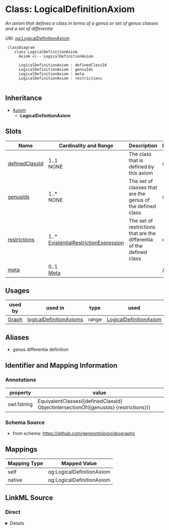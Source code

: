 # Class: LogicalDefinitionAxiom
_An axiom that defines a class in terms of a genus or set of genus classes and a set of differentia_




URI: [og:LogicalDefinitionAxiom](https://github.com/geneontology/obographs/LogicalDefinitionAxiom)


```{mermaid}
 classDiagram
    class LogicalDefinitionAxiom
      Axiom <|-- LogicalDefinitionAxiom
      
      LogicalDefinitionAxiom : definedClassId
      LogicalDefinitionAxiom : genusIds
      LogicalDefinitionAxiom : meta
      LogicalDefinitionAxiom : restrictions
      
```




## Inheritance
* [Axiom](Axiom.md)
    * **LogicalDefinitionAxiom**



## Slots

| Name | Cardinality and Range | Description | Inheritance |
| ---  | --- | --- | --- |
| [definedClassId](definedClassId.md) | 1..1 <br/> NONE | The class that is defined by this axiom | direct |
| [genusIds](genusIds.md) | 1..* <br/> NONE | The set of classes that are the genus of the defined class | direct |
| [restrictions](restrictions.md) | 1..* <br/> [ExistentialRestrictionExpression](ExistentialRestrictionExpression.md) | The set of restrictions that are the differentia of the defined class | direct |
| [meta](meta.md) | 0..1 <br/> [Meta](Meta.md) |  | [Axiom](Axiom.md) |





## Usages

| used by | used in | type | used |
| ---  | --- | --- | --- |
| [Graph](Graph.md) | [logicalDefinitionAxioms](logicalDefinitionAxioms.md) | range | [LogicalDefinitionAxiom](LogicalDefinitionAxiom.md) |




## Aliases


* genus differentia definition



## Identifier and Mapping Information





### Annotations

| property | value |
| --- | --- |
| owl.fstring | EquivalentClasses({definedClassId} ObjectIntersectionOf({genusIds} {restrictions})) |



### Schema Source


* from schema: https://github.com/geneontology/obographs





## Mappings

| Mapping Type | Mapped Value |
| ---  | ---  |
| self | og:LogicalDefinitionAxiom |
| native | og:LogicalDefinitionAxiom |


## LinkML Source

<!-- TODO: investigate https://stackoverflow.com/questions/37606292/how-to-create-tabbed-code-blocks-in-mkdocs-or-sphinx -->

### Direct

<details>
```yaml
name: LogicalDefinitionAxiom
annotations:
  owl.fstring:
    tag: owl.fstring
    value: EquivalentClasses({definedClassId} ObjectIntersectionOf({genusIds} {restrictions}))
description: An axiom that defines a class in terms of a genus or set of genus classes
  and a set of differentia
from_schema: https://github.com/geneontology/obographs
aliases:
- genus differentia definition
rank: 1000
is_a: Axiom
attributes:
  definedClassId:
    name: definedClassId
    description: The class that is defined by this axiom
    from_schema: https://github.com/geneontology/obographs
    rank: 1000
    required: true
  genusIds:
    name: genusIds
    description: The set of classes that are the genus of the defined class
    comments:
    - typically, this will be a single class
    from_schema: https://github.com/geneontology/obographs
    rank: 1000
    multivalued: true
    required: true
  restrictions:
    name: restrictions
    description: The set of restrictions that are the differentia of the defined class
    from_schema: https://github.com/geneontology/obographs
    aliases:
    - differentia
    rank: 1000
    slot_uri: owl:someValuesFrom
    multivalued: true
    range: ExistentialRestrictionExpression
    required: true

```
</details>

### Induced

<details>
```yaml
name: LogicalDefinitionAxiom
annotations:
  owl.fstring:
    tag: owl.fstring
    value: EquivalentClasses({definedClassId} ObjectIntersectionOf({genusIds} {restrictions}))
description: An axiom that defines a class in terms of a genus or set of genus classes
  and a set of differentia
from_schema: https://github.com/geneontology/obographs
aliases:
- genus differentia definition
rank: 1000
is_a: Axiom
attributes:
  definedClassId:
    name: definedClassId
    description: The class that is defined by this axiom
    from_schema: https://github.com/geneontology/obographs
    rank: 1000
    alias: definedClassId
    owner: LogicalDefinitionAxiom
    domain_of:
    - LogicalDefinitionAxiom
    required: true
  genusIds:
    name: genusIds
    description: The set of classes that are the genus of the defined class
    comments:
    - typically, this will be a single class
    from_schema: https://github.com/geneontology/obographs
    rank: 1000
    multivalued: true
    alias: genusIds
    owner: LogicalDefinitionAxiom
    domain_of:
    - LogicalDefinitionAxiom
    required: true
  restrictions:
    name: restrictions
    description: The set of restrictions that are the differentia of the defined class
    from_schema: https://github.com/geneontology/obographs
    aliases:
    - differentia
    rank: 1000
    slot_uri: owl:someValuesFrom
    multivalued: true
    alias: restrictions
    owner: LogicalDefinitionAxiom
    domain_of:
    - LogicalDefinitionAxiom
    range: ExistentialRestrictionExpression
    required: true
  meta:
    name: meta
    from_schema: https://github.com/geneontology/obographs
    rank: 1000
    alias: meta
    owner: LogicalDefinitionAxiom
    domain_of:
    - GraphDocument
    - Graph
    - Node
    - PropertyValue
    - Axiom
    range: Meta

```
</details>